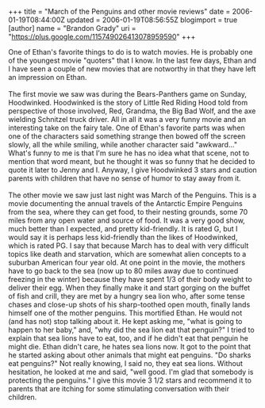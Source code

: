 +++
title = "March of the Penguins and other movie reviews"
date = 2006-01-19T08:44:00Z
updated = 2006-01-19T08:56:55Z
blogimport = true 
[author]
	name = "Brandon Grady"
	uri = "https://plus.google.com/115749026413078959590"
+++

One of Ethan's favorite things to do is to watch movies.  He is probably one of the youngest movie "quoters" that I know.  In the last few days, Ethan and I have seen a couple of new movies that are notworthy in that they have left an impression on Ethan.<br /><br />The first movie we saw was during the Bears-Panthers game on Sunday, Hoodwinked.  Hoodwinked is the story of Little Red Riding Hood told from perspective of those involved, Red, Grandma, the Big Bad Wolf, and the axe wielding Schnitzel truck driver.  All in all it was a very funny movie and an interesting take on the fairy tale.  One of Ethan's favorite parts was when one of the characters said something strange then bowed off the screen slowly, all the while smiling, while another character said "awkward..."  What's funny to me is that I'm sure he has no idea what that scene, not to mention that word meant, but he thought it was so funny that he decided to quote it later to Jenny and I.  Anyway, I give Hoodwinked 3 stars and caution parents with children that have no sense of humor to stay away from it.<br /><br />The other movie we saw just last night was March of the Penguins.  This is a movie documenting the annual travels of the Antarctic Empire Penguins from the sea, where they can get food, to their nesting grounds, some 70 miles from any open water and source of food.  It was a very good show, much better than I expected, and pretty kid-friendly.  It is rated G, but I would say it is perhaps less kid-friendly than the likes of Hoodwinked, which is rated PG.  I say that because March has to deal with very difficult topics like death and starvation, which are somewhat alien concepts to a suburban American four year old.  At one point in the movie, the mothers have to go back to the sea (now up to 80 miles away due to continued freezing in the winter) because they have spent 1/3 of their body weight to deliver their egg.  When they finally make it and start gorging on the buffet of fish and crill, they are met by a hungry sea lion who, after some tense chases and close-up shots of his sharp-toothed open mouth, finally lands himself one of the mother penguins.  This mortified Ethan.  He would not (and has not) stop talking about it.  He kept asking me, "what is going to happen to her baby," and, "why did the sea lion eat that penguin?"  I tried to explain that sea lions have to eat, too, and if he didn't eat that penguin he might die.  Ethan didn't care, he hates sea lions now.  It got to the point that he started asking about other animals that might eat penguins.  "Do sharks eat penguins?"  Not really knowing, I said no, they eat sea lions.  Without hesitation, he looked at me and said, "well good.  I'm glad that somebody is protecting the penguins."  I give this movie 3 1/2 stars and recommend it to parents that are itching for some stimulating conversation with their children.
